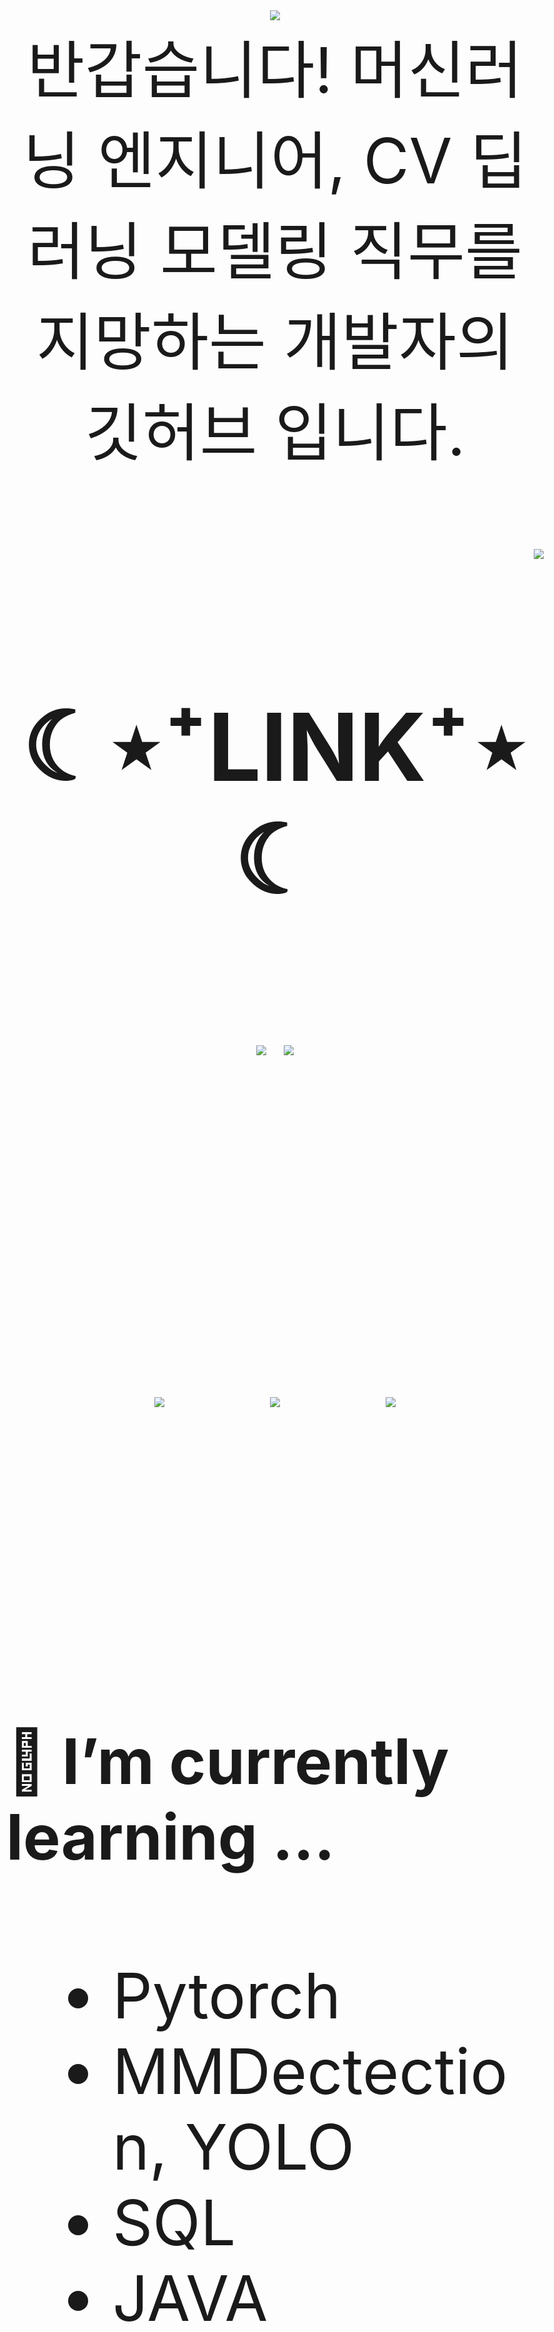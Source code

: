 

<div align="center">
<img src="https://capsule-render.vercel.app/api?type=waving&color=timeGradient&height=300&section=header&text=JAMONG%205&fontSize=90" /> <br>
<body style="font-size:100px">반갑습니다! 머신러닝 엔지니어, CV 딥러닝 모델링 직무를 지망하는 개발자의 깃허브 입니다.</body> <br><br>
</div>
<div align="right">
  <img src="https://hits.seeyoufarm.com/api/count/incr/badge.svg?url=https%3A%2F%2Fgithub.com%2Fjennifer060697&count_bg=%23708FD3&title_bg=%23515151&icon=ghostery.svg&icon_color=%23E7E7E7&title=HITS%21%21&edge_flat=false"/>
</div>

<h2 align="center">☾⋆⁺LINK⁺⋆☾</h2>
<div align="center">
  <a href="https://jamong-5.tistory.com/"><img src="https://img.shields.io/badge/DailyBlog-09B3AF?style=flat-square&logo=Tistory&logoColor=white&link=https://jamong-5.tistory.com/"/></a>
<!--   <a href="https://www.kaggle.com/jamong5"><img src="https://img.shields.io/badge/Kaggle-20BEFF?style=flat-square&logo=Kaggle&logoColor=white&link=https://www.kaggle.com/jamong5"/></a> -->
  <a href="mailto:oennifer060697@gmail.com"><img src="https://img.shields.io/badge/Email-FF4785?style=flat-square&logo=Gmail&logoColor=white&link=mailto:oennifer060697@gmail.com"/></a>
</div>

<!-- <h2 align="center">☾⋆⁺Available⁺⋆☾</h2>
<div align="center">
  <img src="https://img.shields.io/badge/Python-00B1E7?logo=Python&logoColor=white"/>
  <img src="https://img.shields.io/badge/C++-00599C?logo=C%2B%2B&logoColor=white"/>
  <img src="https://img.shields.io/badge/C-000000?logo=C&logoColor=white"/>
</div> -->

<br><br>

<div align="center">
  <img src = "https://github-readme-stats.vercel.app/api?username=jennifer060697&theme=great-gatsby&show_icons=true">
  <t>&nbsp;&nbsp;&nbsp;&nbsp;</t>
  <img src = "http://mazassumnida.wtf/api/v2/generate_badge?boj=jennifer0606">
  <t>&nbsp;&nbsp;&nbsp;&nbsp;</t>
  <img src = "https://github-readme-stats.vercel.app/api/top-langs/?username=jennifer060697&layout=compact">
</div>

<br><br>

#### 🌱 I’m currently learning ...
- Pytorch
- MMDectection, YOLO
- SQL
- JAVA

<br><br>
#### 🌱 My Latest Posts

 - [6월 13일 - 프로그래머스 MySQL : [lv.3] 조건에 맞는 사용자 정보 조회하기](https://jamong-5.tistory.com/entry/%ED%94%84%EB%A1%9C%EA%B7%B8%EB%9E%98%EB%A8%B8%EC%8A%A4-MySQL-lv3-%EC%A1%B0%EA%B1%B4%EC%97%90-%EB%A7%9E%EB%8A%94-%EC%82%AC%EC%9A%A9%EC%9E%90-%EC%A0%95%EB%B3%B4-%EC%A1%B0%ED%9A%8C%ED%95%98%EA%B8%B0)
 - [6월 13일 - 백준 #20056 - [G4] 마법사 상어와 파이어볼 : 구현](https://jamong-5.tistory.com/entry/%EB%B0%B1%EC%A4%80-20056-G4-%EB%A7%88%EB%B2%95%EC%82%AC-%EC%83%81%EC%96%B4%EC%99%80-%ED%8C%8C%EC%9D%B4%EC%96%B4%EB%B3%BC-%EA%B5%AC%ED%98%84)
 - [6월 12일 - 프로그래머스 MySQL : [lv.2] 재구매가 일어난 상품과 회원 리스트 구하기](https://jamong-5.tistory.com/entry/%ED%94%84%EB%A1%9C%EA%B7%B8%EB%9E%98%EB%A8%B8%EC%8A%A4-MySQL-lv2-%EC%9E%AC%EA%B5%AC%EB%A7%A4%EA%B0%80-%EC%9D%BC%EC%96%B4%EB%82%9C-%EC%83%81%ED%92%88%EA%B3%BC-%ED%9A%8C%EC%9B%90-%EB%A6%AC%EC%8A%A4%ED%8A%B8-%EA%B5%AC%ED%95%98%EA%B8%B0)
 - [6월 12일 - 프로그래머스 MySQL : [lv.4] 5월 식품들의 총매출 조회하기](https://jamong-5.tistory.com/entry/%ED%94%84%EB%A1%9C%EA%B7%B8%EB%9E%98%EB%A8%B8%EC%8A%A4-MySQL-lv4-5%EC%9B%94-%EC%8B%9D%ED%92%88%EB%93%A4%EC%9D%98-%EC%B4%9D%EB%A7%A4%EC%B6%9C-%EC%A1%B0%ED%9A%8C%ED%95%98%EA%B8%B0)
 - [6월 12일 - 백준 #16234 - [G5] 인구 이동 : 그래프탐색, 그룹핑](https://jamong-5.tistory.com/entry/%EB%B0%B1%EC%A4%80-16234-G5-%EC%9D%B8%EA%B5%AC-%EC%9D%B4%EB%8F%99-%EA%B7%B8%EB%9E%98%ED%94%84%ED%83%90%EC%83%89-%EA%B7%B8%EB%A3%B9%ED%95%91)
 - [6월 12일 - [setrecursionlimit] 재귀 깊이 증가시키기](https://jamong-5.tistory.com/entry/setrecursionlimit-%EC%9E%AC%EA%B7%80-%EA%B9%8A%EC%9D%B4-%EC%A6%9D%EA%B0%80%EC%8B%9C%ED%82%A4%EA%B8%B0)
